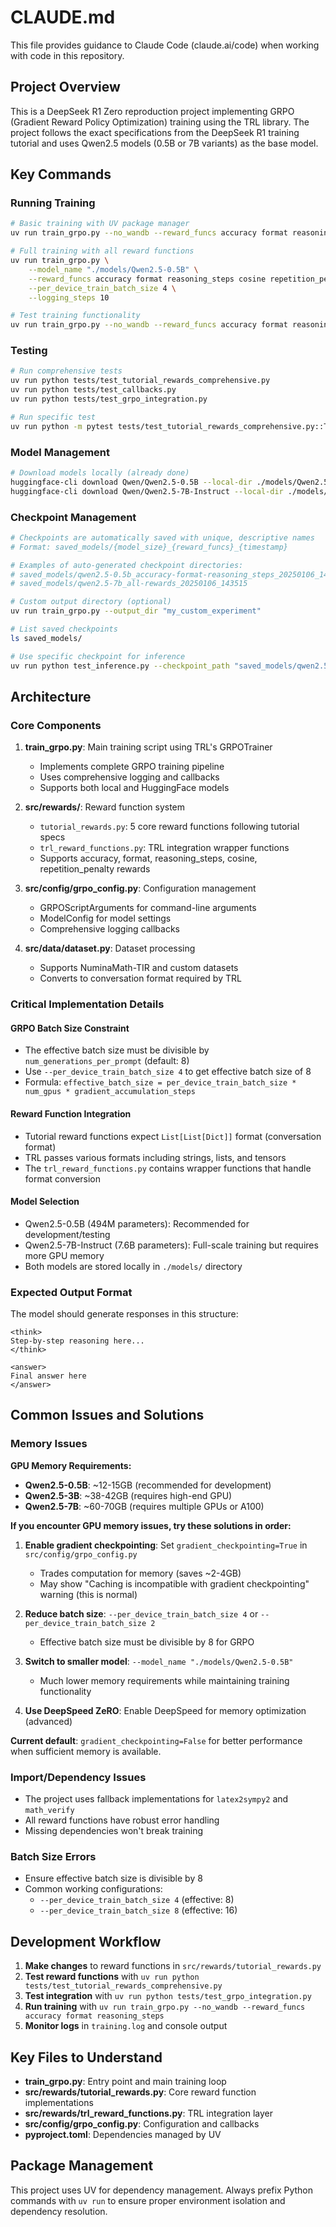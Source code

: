 # CLAUDE.md

This file provides guidance to Claude Code (claude.ai/code) when working with code in this repository.

## Project Overview

This is a DeepSeek R1 Zero reproduction project implementing GRPO (Gradient Reward Policy Optimization) training using the TRL library. The project follows the exact specifications from the DeepSeek R1 training tutorial and uses Qwen2.5 models (0.5B or 7B variants) as the base model.

## Key Commands

### Running Training
```bash
# Basic training with UV package manager
uv run train_grpo.py --no_wandb --reward_funcs accuracy format reasoning_steps

# Full training with all reward functions
uv run train_grpo.py \
    --model_name "./models/Qwen2.5-0.5B" \
    --reward_funcs accuracy format reasoning_steps cosine repetition_penalty \
    --per_device_train_batch_size 4 \
    --logging_steps 10

# Test training functionality
uv run train_grpo.py --no_wandb --reward_funcs accuracy format reasoning_steps
```

### Testing
```bash
# Run comprehensive tests
uv run python tests/test_tutorial_rewards_comprehensive.py
uv run python tests/test_callbacks.py
uv run python tests/test_grpo_integration.py

# Run specific test
uv run python -m pytest tests/test_tutorial_rewards_comprehensive.py::TestTutorialRewards::test_accuracy_reward -v
```

### Model Management
```bash
# Download models locally (already done)
huggingface-cli download Qwen/Qwen2.5-0.5B --local-dir ./models/Qwen2.5-0.5B
huggingface-cli download Qwen/Qwen2.5-7B-Instruct --local-dir ./models/Qwen2.5-7B-Instruct
```

### Checkpoint Management
```bash
# Checkpoints are automatically saved with unique, descriptive names
# Format: saved_models/{model_size}_{reward_funcs}_{timestamp}

# Examples of auto-generated checkpoint directories:
# saved_models/qwen2.5-0.5b_accuracy-format-reasoning_steps_20250106_143022
# saved_models/qwen2.5-7b_all-rewards_20250106_143515

# Custom output directory (optional)
uv run train_grpo.py --output_dir "my_custom_experiment"

# List saved checkpoints
ls saved_models/

# Use specific checkpoint for inference
uv run python test_inference.py --checkpoint_path "saved_models/qwen2.5-0.5b_accuracy-format-reasoning_steps_20250106_143022/checkpoint-100"
```

## Architecture

### Core Components

1. **train_grpo.py**: Main training script using TRL's GRPOTrainer
   - Implements complete GRPO training pipeline
   - Uses comprehensive logging and callbacks
   - Supports both local and HuggingFace models

2. **src/rewards/**: Reward function system
   - `tutorial_rewards.py`: 5 core reward functions following tutorial specs
   - `trl_reward_functions.py`: TRL integration wrapper functions
   - Supports accuracy, format, reasoning_steps, cosine, repetition_penalty rewards

3. **src/config/grpo_config.py**: Configuration management
   - GRPOScriptArguments for command-line arguments
   - ModelConfig for model settings
   - Comprehensive logging callbacks

4. **src/data/dataset.py**: Dataset processing
   - Supports NuminaMath-TIR and custom datasets
   - Converts to conversation format required by TRL

### Critical Implementation Details

#### GRPO Batch Size Constraint
- The effective batch size must be divisible by `num_generations_per_prompt` (default: 8)
- Use `--per_device_train_batch_size 4` to get effective batch size of 8
- Formula: `effective_batch_size = per_device_train_batch_size * num_gpus * gradient_accumulation_steps`

#### Reward Function Integration
- Tutorial reward functions expect `List[List[Dict]]` format (conversation format)
- TRL passes various formats including strings, lists, and tensors
- The `trl_reward_functions.py` contains wrapper functions that handle format conversion

#### Model Selection
- Qwen2.5-0.5B (494M parameters): Recommended for development/testing
- Qwen2.5-7B-Instruct (7.6B parameters): Full-scale training but requires more GPU memory
- Both models are stored locally in `./models/` directory

### Expected Output Format
The model should generate responses in this structure:
```
<think>
Step-by-step reasoning here...
</think>

<answer>
Final answer here
</answer>
```

## Common Issues and Solutions

### Memory Issues

**GPU Memory Requirements:**
- **Qwen2.5-0.5B**: ~12-15GB (recommended for development)
- **Qwen2.5-3B**: ~38-42GB (requires high-end GPU)
- **Qwen2.5-7B**: ~60-70GB (requires multiple GPUs or A100)

**If you encounter GPU memory issues, try these solutions in order:**

1. **Enable gradient checkpointing**: Set `gradient_checkpointing=True` in `src/config/grpo_config.py`
   - Trades computation for memory (saves ~2-4GB)
   - May show "Caching is incompatible with gradient checkpointing" warning (this is normal)

2. **Reduce batch size**: `--per_device_train_batch_size 4` or `--per_device_train_batch_size 2`
   - Effective batch size must be divisible by 8 for GRPO

3. **Switch to smaller model**: `--model_name "./models/Qwen2.5-0.5B"`
   - Much lower memory requirements while maintaining training functionality

4. **Use DeepSpeed ZeRO**: Enable DeepSpeed for memory optimization (advanced)

**Current default**: `gradient_checkpointing=False` for better performance when sufficient memory is available.

### Import/Dependency Issues
- The project uses fallback implementations for `latex2sympy2` and `math_verify`
- All reward functions have robust error handling
- Missing dependencies won't break training

### Batch Size Errors
- Ensure effective batch size is divisible by 8
- Common working configurations:
  - `--per_device_train_batch_size 4` (effective: 8)
  - `--per_device_train_batch_size 8` (effective: 16)

## Development Workflow

1. **Make changes** to reward functions in `src/rewards/tutorial_rewards.py`
2. **Test reward functions** with `uv run python tests/test_tutorial_rewards_comprehensive.py`
3. **Test integration** with `uv run python tests/test_grpo_integration.py`
4. **Run training** with `uv run train_grpo.py --no_wandb --reward_funcs accuracy format reasoning_steps`
5. **Monitor logs** in `training.log` and console output

## Key Files to Understand

- **train_grpo.py**: Entry point and main training loop
- **src/rewards/tutorial_rewards.py**: Core reward function implementations
- **src/rewards/trl_reward_functions.py**: TRL integration layer
- **src/config/grpo_config.py**: Configuration and callbacks
- **pyproject.toml**: Dependencies managed by UV

## Package Management

This project uses UV for dependency management. Always prefix Python commands with `uv run` to ensure proper environment isolation and dependency resolution.